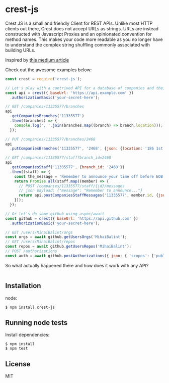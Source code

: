 # crest-js

Crest JS is a small and friendly Client for REST APIs. Unlike most HTTP clients out there, Crest does not accept URLs as strings. URLs are instead constructed with Javascript Proxies and an opinionated convention for method names. This makes your code more readable as you no longer have to understand the complex string shuffling commonly associated with building URLs.

Inspired by [this medium article](https://medium.com/dailyjs/how-to-use-javascript-proxies-for-fun-and-profit-365579d4a9f8)

Check out the awesome examples below:

```js
const crest = require('crest-js');

// Let's play with a contrived API for a database of companies and their staff
const api = crest({ baseUrl: 'https://api.example.com' })
  .authorizationBasic('your-secret-here');

// GET /companies/11335577/branches
api
  .getCompaniesBranches('11335577')
  .then((branches) => {
    console.log(', '.join(branches.map((branch) => branch.location)));
  });

// PUT /companies/11335577/branches/2468
api
  .putCompaniesBranches('11335577', '2468', {json: {location: '186 1st Avenue, NY'} })

// GET /companies/11335577/staff?branch_id=2468
api
  .getCompaniesStaff('11335577', {branch_id: '2468'})
  .then((staff) => {
    const the_message = 'Remember to announce your time off before EOB today.';
    return Promise.all(staff.map((member) => {
      // POST /companies/11335577/staff/{id}/messages
      // json payload: {"message": "Remember to announce..."}
      return api.postCompaniesStaffMessages('11335577', member.id, {json: {message: the_message}})
    }));
  });

// Or let's do some github using async/await
const github = crest({ baseUrl: 'https://api.github.com' })
  .authorizationBasic('your-secret-here');

// GET /users/MihaiBalint/orgs
const orgs = await github.getUsersOrgs('MihaiBalint');
// GET /users/MihaiBalint/repos
const repos = await github.getUsersRepos('MihaiBalint');
// POST /authorizations
const auth = await github.postAuthorizations({ json: { 'scopes': ['public_repo'] } });
```

So what actually happened there and how does it work with any API?
```js


```

## Installation

node:

```
$ npm install crest-js
```

## Running node tests

Install dependencies:

```shell
$ npm install
$ npm test
```

## License

MIT
